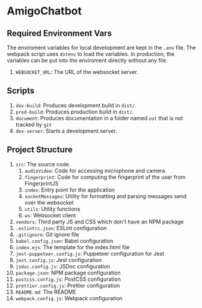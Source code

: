 # AmigoChatbot

## Required Environment Vars
The enviroment variables for local development are kept in the `.env` file. The webpack script uses `dotenv` to load the variables. In production, the variables can be put into the enviroment directly without any file.  

1. `WEBSOCKET_URL`: The URL of the websocket server.

## Scripts
1. `dev-build`: Produces development build in `dist/`.
2. `prod-build`: Produces production build in `dist/`.
3. `document`: Produces documentation in a folder named `out` that is not tracked by `git`
4. `dev-server`: Starts a development server.


## Project Structure
1. `src`: The source code.
   1. `audioVideo`: Code for accessing microphone and camera.
   2. `fingerprint`: Code for computing the fingerprint of the user from FingerprintJS
   3. `index`: Entry point for the application
   4. `socketMessages`: Utility for formatting and parsing messages send over the websocket
   5. `utils`: Utility functions
   6. `ws`: Websocket client
2. `vendors`: Third party JS and CSS which don't have an NPM package
3. `.eslintrc.json`: ESLint configuration
4. `.gitignore`: Git ignore file
5. `babel.config.json`: Babel configuration
6. `index.ejs`: The template for the index.html file
7. `jest-puppeteer.config.js`: Puppeteer configuration for Jest
8. `jest.config.js`: Jest configuration
9. `jsdoc.config.js`: JSDoc configuration
10. `package.json`: NPM package configuration
11. `postcss.config.js`: PostCSS configuration
12. `prettier.config.js`: Prettier configuration
13. `README.md`: The README
14. `webpack.config.js`: Webpack configuration
